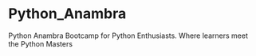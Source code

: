 # Python_Anambra
 Python Anambra Bootcamp for Python Enthusiasts. Where learners meet the Python Masters
